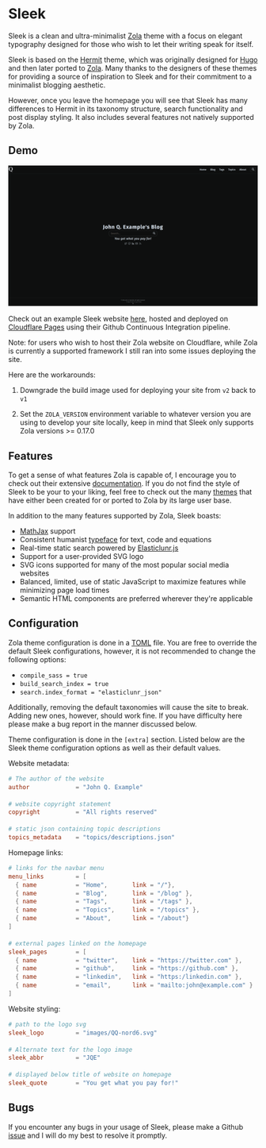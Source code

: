 # Sleek

Sleek is a clean and ultra-minimalist [Zola](https://www.getzola.org) theme with
a focus on elegant typography designed for those who wish to let their writing
speak for itself.

Sleek is based on the [Hermit](https://hugo-theme-hermit.netlify.app) theme,
which was originally designed for [Hugo](https://gohugo.io) and then later
ported to [Zola](https://versbinarii.gitlab.io/blog/). Many thanks to the
designers of these themes for providing a source of inspiration to Sleek and
for their commitment to a minimalist blogging aesthetic.

However, once you leave the homepage you will see that Sleek has many
differences to Hermit in its taxonomy structure, search functionality and post
display styling. It also includes several features not natively supported by
Zola.

## Demo

![Sleek Theme example homepage](./.assets/sleek.png)

Check out an example Sleek website [here](https://sleek-4lj.pages.dev/), hosted
and deployed on [Cloudflare Pages](https://pages.cloudflare.com/) using their
Github Continuous Integration pipeline.

Note: for users who wish to host their Zola website on Cloudflare, while Zola is
currently a supported framework I still ran into some issues deploying the site.

Here are the workarounds:

1) Downgrade the build image used for deploying your site from `v2` back to `v1`

2) Set the `ZOLA_VERSION` environment variable to whatever version you are
   using to develop your site locally, keep in mind that Sleek only supports
   Zola versions >= 0.17.0


## Features

To get a sense of what features Zola is capable of, I encourage you to check out
their extensive
[documentation](https://www.getzola.org/documentation). If you do not find the
style of Sleek to be your to your liking, feel free to check out the many
[themes](https://www.getzola.org/themes/) that have either been created for or
ported to Zola by its large user base.

In addition to the many features supported by Zola, Sleek boasts:

* [MathJax](https://www.mathjax.org/) support
* Consistent humanist [typeface](https://en.wikipedia.org/wiki/Fira_(typeface))
    for text, code and equations
* Real-time static search powered by
    [Elasticlunr.js](http://http://elasticlunr.com/)
* Support for a user-provided SVG logo
* SVG icons supported for many of the most popular social media websites
* Balanced, limited, use of static JavaScript to maximize features while
  minimizing page load times
* Semantic HTML components are preferred wherever they're applicable

## Configuration

Zola theme configuration is done in a [TOML](https://toml.io/en/) file. You are
free to override the default Sleek configurations, however, it is not
recommended to change the following options:

* `compile_sass = true`
* `build_search_index = true`
* `search.index_format = "elasticlunr_json"`

Additionally, removing the default taxonomies will cause the site to break.
Adding new ones, however, should work fine. If you have difficulty here please
make a bug report in the manner discussed below.

Theme configuration is done in the `[extra]` section. Listed below are the Sleek
theme configuration options as well as their default values.

Website metadata:

```toml
# The author of the website
author             = "John Q. Example"

# website copyright statement
copyright          = "All rights reserved"

# static json containing topic descriptions
topics_metadata    = "topics/descriptions.json"
```
Homepage links:

```toml
# links for the navbar menu
menu_links         = [
  { name           = "Home",       link = "/"},
  { name           = "Blog",       link = "/blog" },
  { name           = "Tags",       link = "/tags" },
  { name           = "Topics",     link = "/topics" },
  { name           = "About",      link = "/about"}
]

# external pages linked on the homepage
sleek_pages        = [
  { name           = "twitter",    link = "https://twitter.com" },
  { name           = "github",     link = "https://github.com" },
  { name           = "linkedin",   link = "https:/linkedin.com" },
  { name           = "email",      link = "mailto:john@example.com" }
]
```

Website styling:

```toml
# path to the logo svg
sleek_logo         = "images/QQ-nord6.svg"

# Alternate text for the logo image
sleek_abbr         = "JQE"

# displayed below title of website on homepage
sleek_quote        = "You get what you pay for!"
```

## Bugs

If you encounter any bugs in your usage of Sleek, please make a Github
[issue](https://github.com/CarterLevinson/sleek/issues) and I will do my best to
resolve it promptly.

